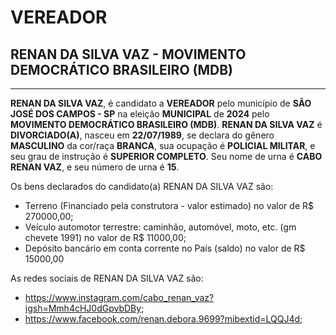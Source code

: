 # VEREADOR
## RENAN DA SILVA VAZ - MOVIMENTO DEMOCRÁTICO BRASILEIRO (MDB)
---
**RENAN DA SILVA VAZ**, é candidato a **VEREADOR** pelo município de **SÃO JOSÉ DOS CAMPOS - SP** na eleição **MUNICIPAL** de **2024** pelo **MOVIMENTO DEMOCRÁTICO BRASILEIRO (MDB)**.
**RENAN DA SILVA VAZ** é **DIVORCIADO(A)**, nasceu em **22/07/1989**, se declara do gênero **MASCULINO** da cor/raça **BRANCA**, sua ocupação é **POLICIAL MILITAR**, e seu grau de instrução é **SUPERIOR COMPLETO**.
Seu nome de urna é **CABO RENAN VAZ**, e seu número de urna é **15**.

Os bens declarados do candidato(a) RENAN DA SILVA VAZ são: 
- Terreno (Financiado pela construtora - valor estimado) no valor de R$ 270000,00;
- Veículo automotor terrestre: caminhão, automóvel, moto, etc. (gm chevete 1991) no valor de R$ 11000,00;
- Depósito bancário em conta corrente no País (saldo) no valor de R$ 15000,00

As redes sociais de RENAN DA SILVA VAZ são:
- https://www.instagram.com/cabo_renan_vaz?igsh=Mmh4cHJ0dGpvbDBy;
- https://www.facebook.com/renan.debora.9699?mibextid=LQQJ4d;